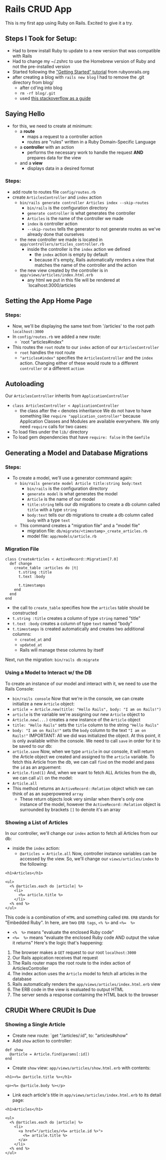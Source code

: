 # Rails CRUD App

This is my first app using Ruby on Rails. Excited to give it a try.

## Steps I Took for Setup:

* Had to brew install Ruby to update to a new version that was compatible with Rails
* Had to change my ~/.zshrc to use the Homebrew version of Ruby and not the pre-installed version
* Started following the ["Getting Started" tutorial](https://guides.rubyonrails.org/getting_started.html) from rubyonrails.org
* after creating a blog with `rails new blog` I had to remove the .git directory from blog/
  * after cd'ing into blog
  * `rm -rf blog/.git`
  * used [this stackoverflow as a guide](https://stackoverflow.com/questions/56873278/how-to-fix-error-filename-does-not-have-a-commit-checked-out-fatal-adding)

## Saying Hello
* for this, we need to create at minimum:
  * a **route**
    * maps a request to a controller action
    * routes are "rules" written in a Ruby Domain-Specific Language
  * a **controller** with an action
    * performs the necessary work to handle the request **AND** prepares data for the view
  * and a **view**
    * displays data in a desired format

### Steps:
* add route to routes file `config/routes.rb`
* create `ArticlesController` and `index` action
  * `bin/rails generate controller Articles index --skip-routes`
    * `bin/rails` is the configuration directory
    * `generate controller` is what generates the controller
    * `Articles` is the name of the controller we made
    * `index` is controller action
    * `--skip-routes` tells the generator to not generate routes as we've already done that ourselves
  * the new controller we made is located in `app/controllers/articles_controller.rb`
    * inside the controller is the `index` action we defined
      * the `index` action is empty by default
      * because it's empty, Rails automatically renders a view that matches the name of the controller and the action
  * the new view created by the controller is in `app/views/articles/index.html.erb`
    * any html we put in this file will be rendered at `localhost:3000/articles
  
## Setting the App Home Page

### Steps:
* Now, we'll be displaying the same text from '/articles' to the root path `localhost:3000`
* In `config/routes.rb` we added a new route:
  * `root "articles#index"
* This routes the `root` route to our `index` action of our `ArticlesController`
  * `root` handles the root route
  * `"articles#index"` specifies the `ArticlesController` and the `index` action. Changing either of these would route to a different `controller` or a different `action`

## Autoloading
Our `ArticlesController` inherits from `ApplicationController`
* `class ArticlesController < ApplicationController`
  * the class after the `<` denotes inheritance
We do not have to have something like `require "application_controller"` because Application Classes and Modules are available everywhere.
We only need `require` calls for two cases:
* To load files under the `lib/` directory
* To load gem dependencies that have `require: false` in the `Gemfile`


## Generating a Model and Database Migrations

### Steps:

* To create a model, we'll use a generator commnand again:
  * `bin/rails generate model Article title:string body:text`
    * `bin/rails` is the configuration directory
    * `generate model` is what generates the model
    * `Article` is the name of our model
    * `title:string` tells our db migrations to create a db column called `title` with a type `string`
    * `body:text` tells our db migrations to create a db column called `body` with a type `text`
  * This command creates a "migration file" and a "model file"
    * migration file: `db/migrate/<timestamp>_create_articles.rb`
    * model file: `app/models/article.rb`

### Migration File

```
class CreateArticles < ActiveRecord::Migration[7.0]
  def change
    create_table :articles do |t|
      t.string :title
      t.text :body

      t.timestamps
    end
  end
end
```
* the call to `create_table` specifies how the `articles` table should be constructed
* `t.string :title` creates a column of type `string` named "title"
* `t.text :body` creates a column of type `text` named "body"
* `t.timestamps` is created automatically and creates two additional columns:
  * `created_at` and
  * `updated_at`
  * Rails will manage these columns by itself

Next, run the migration: `bin/rails db:migrate`

### Using a Model to Interact w/ the DB

To create an instance of our model and interact with it, we need to use the Rails Console:
* `bin/rails console`
Now that we're in the console, we can create initialize a new `Article` object:
* `article = Article.new(title: "Hello Rails", body: "I am on Rails!")`
* `article` is the variable we're assigning our new `Article` object to
* `Article.new(...)` creates a new instance of the `Article` object
* `title: "Hello Rails"` sets the `title` column to the string `"Hello Rails"`
* `body: "I am on Rails!"` sets the `body` column to the text `"I am on Rails!"`
IMPORTANT: All we did was initialized the object. At this point, it is only available within the console. We need to call `save` in order for it to be saved to our db:
* `article.save`
Now, when we type `article` in our console, it will return the Article object we created and assigned to the `article` variable.
To fetch this Article from the db, we can call `find` on the model and pass the `id` as an arguement:
* `Article.find(1)`
And, when we want to fetch ALL Articles from the db, we can call `all` on the model:
* `Article.all`
* This method returns an `ActiveRecord::Relation` object which we can think of as an superpowered `array`
  * These return objects look very similar when there's only one instance of the model, however the `ActiveRecord::Relation` object is surrounded by brackets `[]` to denote it's an array

### Showing a List of Articles

In our controller, we'll change our `index` action to fetch all Articles from our db:
* inside the `index` action:
  * `@articles = Article.all`
Now, controller instance variables can be accessed by the view. So, we'll change our `views/articles/index` to the following:
```
<h1>Articles</h1>

<ul>
  <% @articles.each do |article| %>
    <li>
      <%= article.title %>
    </li>
  <% end %>
</ul>
```
This code is a combination of `HTML` and something called `ERB`. `ERB` stands for "Embedded Ruby". In here, are two `ERB tags`, `<% %>` and `<%=  %>`
* `<%  %>` means "evaluate the enclosed Ruby code"
* `<%=  %>` means "evaluate the enclosed Ruby code AND output the value it returns"
Here's the logic that's happening:
1. The browser makes a `GET` request to our root `localhost:3000`
2. Our Rails appication receives that request
3. The Rails router maps the root route to the index action of ArticlesController
4. The index action uses the `Article` model to fetch all articles in the database
5. Rails automatically renders the `app/views/articles/index.html.erb` view
6. The ERB code in the view is evaluated to output HTML
7. The server sends a response containing the HTML back to the browser

## CRUDit Where CRUDit Is Due

### Showing a Single Article

* Create new route:
`get "/articles/:id", to: "articles#show"
* Add `show` action to controller:
```
def show
  @article = Article.find(params[:id])
end
```
* Create `show` view:
`app/views/articles/show.html.erb`
with contents:
```
<h1><%= @article.title %></h1>

<p><%= @article.body %></p>
```
* Link each article's title in `app/views/articles/index.html.erb` to its detail page:
```
<h1>Articles</h1>

<ul>
  <% @articles.each do |article| %>
    <li>
      <a href="/articles/<%= article.id %>">
        <%= article.title %>
      </a>
    </li>
  <% end %>
</ul>
```